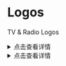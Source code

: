 # Logos
TV &amp; Radio Logos

<details>
<summary>点击查看详情</summary>

这里是折叠起来的内容...

可以包含任何HTML元素：图片、列表、表格等

</details>

<details>
<summary>点击查看详情</summary>

这里是折叠起来的内容...

可以包含任何HTML元素：图片、列表、表格等

</details>

